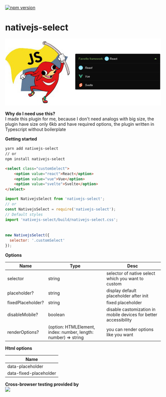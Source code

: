 [![npm version](https://badge.fury.io/js/nativejs-select.svg)](https://badge.fury.io/js/nativejs-select)

# nativejs-select
![alt text](https://github.com//FrontendMetis/nativejs-select/blob/master/devserver/img/nativejs-select.png?raw=true)

**Why do I need use this?**\
I made this plugin for me, because I don't need analogs with big size, the plugin have size only 6kb and have required options, the plugin written in Typescript without boilerplate

**Getting started**
```bash
yarn add nativejs-select 
// or
npm install nativejs-select
```

```html
<select class="customSelect">
    <option value="react">React</option>
    <option value="vue">Vue</option>
    <option value="svelte">Svelte</option>
</select>
```


```javascript
import NativejsSelect from 'nativejs-select';
// or
const NativejsSelect = require('nativejs-select');
// Default styles
import 'nativejs-select/build/nativejs-select.css';


new NativejsSelect({
  selector: '.customSelect'
});
```

**Options** 

| Name | Type | Desc |
| -------- | -------- | -------- | 
| selector  | string  | selector of native select which you want to custom |
| placeholder?  | string  | display default placeholder after init |
| fixedPlaceholder? | string  | fixed placeholder |
| disableMobile? | boolean  | disable castomization in mobile devices for better accessibility |
| renderOptions? | (option: HTMLElement, index: number, length: number) => string | you can render options like you want |

**Html options** 

| Name | 
| -------- | 
| data-placeholder  | 
| data-fixed-placeholder |

**Cross-browser testing provided by** \
<a href="https://www.browserstack.com/" target="_blank">
  <img width="222px" src="https://i1.wp.com/www.diogonunes.com/blog/wp-content/uploads/2016/07/browserstack-logo.png?resize=840%2C276">
</a>
